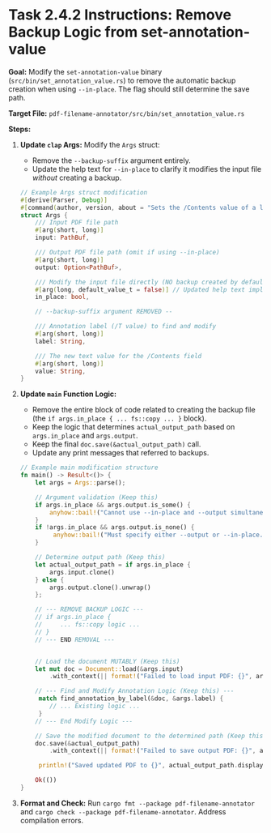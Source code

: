 # Task 2.4.2 Instructions: Remove Backup Logic from set-annotation-value

**Goal:** Modify the `set-annotation-value` binary (`src/bin/set_annotation_value.rs`) to remove the automatic backup creation when using `--in-place`. The flag should still determine the save path.

**Target File:** `pdf-filename-annotator/src/bin/set_annotation_value.rs`

**Steps:**

1.  **Update `clap` Args:** Modify the `Args` struct:
    *   Remove the `--backup-suffix` argument entirely.
    *   Update the help text for `--in-place` to clarify it modifies the input file *without* creating a backup.

    ```rust
    // Example Args struct modification
    #[derive(Parser, Debug)]
    #[command(author, version, about = "Sets the /Contents value of a labeled PDF annotation.")]
    struct Args {
        /// Input PDF file path
        #[arg(short, long)]
        input: PathBuf,

        /// Output PDF file path (omit if using --in-place)
        #[arg(short, long)]
        output: Option<PathBuf>,

        /// Modify the input file directly (NO backup created by default)
        #[arg(long, default_value_t = false)] // Updated help text implied
        in_place: bool,

        // --backup-suffix argument REMOVED --

        /// Annotation label (/T value) to find and modify
        #[arg(short, long)]
        label: String,

        /// The new text value for the /Contents field
        #[arg(short, long)]
        value: String,
    }
    ```

2.  **Update `main` Function Logic:**
    *   Remove the entire block of code related to creating the backup file (the `if args.in_place { ... fs::copy ... }` block).
    *   Keep the logic that determines `actual_output_path` based on `args.in_place` and `args.output`.
    *   Keep the final `doc.save(&actual_output_path)` call.
    *   Update any print messages that referred to backups.

    ```rust
    // Example main modification structure
    fn main() -> Result<()> {
        let args = Args::parse();

        // Argument validation (Keep this)
        if args.in_place && args.output.is_some() {
            anyhow::bail!("Cannot use --in-place and --output simultaneously.");
        }
        if !args.in_place && args.output.is_none() {
             anyhow::bail!("Must specify either --output or --in-place.");
        }

        // Determine output path (Keep this)
        let actual_output_path = if args.in_place {
            args.input.clone()
        } else {
            args.output.clone().unwrap()
        };

        // --- REMOVE BACKUP LOGIC ---
        // if args.in_place {
        //     ... fs::copy logic ...
        // }
        // --- END REMOVAL ---


        // Load the document MUTABLY (Keep this)
        let mut doc = Document::load(&args.input)
            .with_context(|| format!("Failed to load input PDF: {}", args.input.display()))?;

        // --- Find and Modify Annotation Logic (Keep this) ---
         match find_annotation_by_label(&doc, &args.label) {
            // ... Existing logic ...
         }
        // --- End Modify Logic ---

        // Save the modified document to the determined path (Keep this)
        doc.save(&actual_output_path)
            .with_context(|| format!("Failed to save output PDF: {}", actual_output_path.display()))?;

         println!("Saved updated PDF to {}", actual_output_path.display()); // Keep or adjust message

        Ok(())
    }
    ```

3.  **Format and Check:** Run `cargo fmt --package pdf-filename-annotator` and `cargo check --package pdf-filename-annotator`. Address compilation errors.